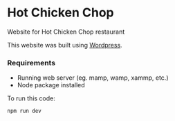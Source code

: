# Hot Chicken Chop
Website for Hot Chicken Chop restaurant

This website was built using [Wordpress](https://wordpress.org).

### Requirements
* Running web server (eg. mamp, wamp, xammp, etc.)
* Node package installed

To run this code:

    npm run dev

